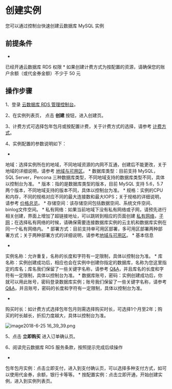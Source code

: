 # 创建实例

您可以通过控制台快速创建云数据库 MySQL 实例

## 前提条件

* 
已经开通云数据库 RDS 权限
* 
如果创建计费方式为按配置的资源，请确保您的账户余额（或代金券金额）不少于 50 元

## 操作步骤

1、登录 [云数据库 RDS 管理控制台](https://rds-console.jdcloud.com/database)。

2、在实例列表页， 点击 **创建** 按钮，进入创建页。

3、计费方式可选择包年包月或按配置计费，关于计费方式的选择，请参考 [计费方式](https://www.jdcloud.com/help/detail/1856/isCatalog/1)。

4、实例配置的参数说明如下：

* 
地域：选择实例所在的地域，不同地域资源的内网不互通，创建后不能更改，关于地域的详细说明，请参考 [地域与可用区](https://www.jdcloud.com/help/detail/1844/isCatalog/1)。
* 
数据库类型：目前支持 MySQL，SQL Server，Percona 三种数据库类型，不同地域支持的数据库类型不同，具体以控制台为准。
* 
版本：指的是数据库类型的版本，目前 MySQL 支持 5.6，5.7 两个版本，不同地域支持的版本不同，具体以控制台为准。
* 
规格：实例的CPU和内存，不同的规格对应不同的最大连接数和最大IOPS；关于规格的详细说明，请参考 [价格总览](https://www.jdcloud.com/help/detail/74/isCatalog/1)。
* 
存储空间：该存储空间包括数据空间、系统文件空间、binlog文件空间。
* 
私有网络：如果当前地域下没有私有网络或子网，请预先进行相关创建，界面上增加了超链接地址，可以跳转到相应的页面创建 [私有网络](https://console.jdcloud.com/host/vpc/list)，[子网](https://console.jdcloud.com/host/subnet/list)；在选择私有网络的时候，请确保需要连接数据库实例的云主机和数据库实例在同一个私有网络内。
* 
部署方式：目前支持单可用区部署，多可用区部署两种部署方式；关于两种部署方式的详细说明，请参考[地域与可用区](https://www.jdcloud.com/help/detail/1844/isCatalog/1)。
* 
基本信息

* 
实例名称：允许重复，名称的长度和字符有一定限制，具体以控制台为准。
* 
库名称：实例创建成功后，相应也会在实例中创建你指定的数据库，名称为您这里指定的库名；库名我们保留了一些关键字名称，请参考 [Q&A](https://www.jdcloud.com/help/detail/75/isCatalog/1)，并且库名的长度和字符有一定限制，具体以控制台为准。
* 
数据库账号，密码：实例创建成功后，你就可以用此账号，密码登录数据库实例；账号我们保留了一些关键字名称，请参考 [Q&A](https://www.jdcloud.com/help/detail/75/isCatalog/1)，并且账号，密码的长度和字符有一定限制，具体以控制台为准。

* 
购买时长：如计费方式选择包年包月则需选择购买时长，可选择1个月至2年；购买的时长越长，折扣力度越大，具体以控制台为准。

![image2018-6-25 16_39_39.png](https://img1.jcloudcs.com/cms/f3fa5f50-b3b4-4e49-9688-415746fc249e20180625164010.png)

5、点击 **立即购买** 进入订单确认页。

6、阅读完云数据库 RDS 服务条款，按照提示完成后续操作

* 
包年包月实例：点击立即支付，进入到支付确认页，可以选择多种支付方式，如可以使用代金券，余额，银行卡等等。
* 
按配置实例：点击立即开通，开始创建实例，进入到实例列表页。